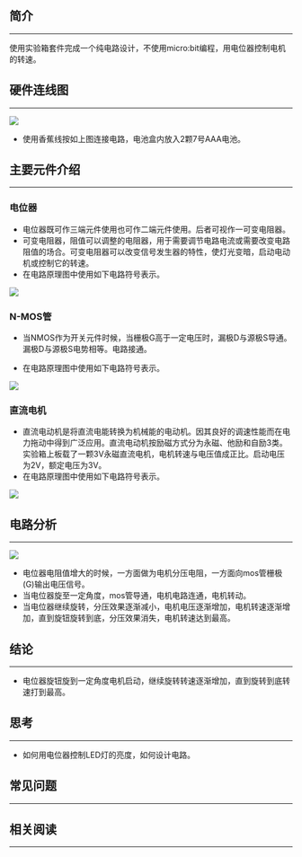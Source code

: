 ## 简介 ##
---
使用实验箱套件完成一个纯电路设计，不使用micro:bit编程，用电位器控制电机的转速。

## 硬件连线图 ##
---

![](https://i.imgur.com/VO9NEwe.png)

- 使用香蕉线按如上图连接电路，电池盒内放入2颗7号AAA电池。

## 主要元件介绍 ##
---
### 电位器 ###

- 电位器既可作三端元件使用也可作二端元件使用。后者可视作一可变电阻器。
- 可变电阻器，阻值可以调整的电阻器，用于需要调节电路电流或需要改变电路阻值的场合。可变电阻器可以改变信号发生器的特性，使灯光变暗，启动电动机或控制它的转速。
- 在电路原理图中使用如下电路符号表示。

![](https://i.imgur.com/H4BlhWs.jpg)


### N-MOS管 ###

- 当NMOS作为开关元件时候，当栅极G高于一定电压时，漏极D与源极S导通。漏极D与源极S电势相等。电路接通。

- 在电路原理图中使用如下电路符号表示。

![](https://i.imgur.com/pAPvoYd.jpg)

### 直流电机 ###

- 直流电动机是将直流电能转换为机械能的电动机。因其良好的调速性能而在电力拖动中得到广泛应用。直流电动机按励磁方式分为永磁、他励和自励3类。实验箱上板载了一颗3V永磁直流电机，电机转速与电压值成正比。启动电压为2V，额定电压为3V。
- 在电路原理图中使用如下电路符号表示。

![](https://i.imgur.com/w9gVNIj.jpg)

## 电路分析 ##
---

![](https://i.imgur.com/HH1dh6R.png)

- 电位器电阻值增大的时候，一方面做为电机分压电阻，一方面向mos管栅极(G)输出电压信号。
- 当电位器旋至一定角度，mos管导通，电机电路连通，电机转动。
- 当电位器继续旋转，分压效果逐渐减小，电机电压逐渐增加，电机转速逐渐增加，直到旋钮旋转到底，分压效果消失，电机转速达到最高。

## 结论
---

- 电位器旋钮旋到一定角度电机启动，继续旋转转速逐渐增加，直到旋转到底转速打到最高。

## 思考
---

- 如何用电位器控制LED灯的亮度，如何设计电路。

## 常见问题
---

## 相关阅读  
---

